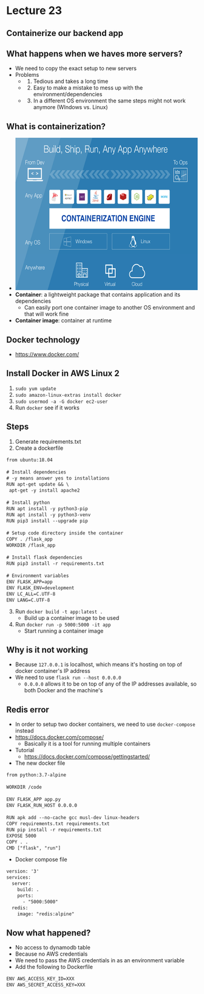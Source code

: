 # Lecture 23

## Containerize our backend app

## What happens when we haves more servers?
- We need to copy the exact setup to new servers
- Problems
  - 1. Tedious and takes a long time
  - 2. Easy to make a mistake to mess up with the environment/dependencies
  - 3. In a different OS environment the same steps might not work anymore (WIndows vs. Linux)

## What is containerization?
  - <img src="./container.png" height=400>
  - **Container**: a lightweight package that contains application and its dependencies
    - Can easily port one container image to another OS environment and that will work fine
  - **Container image**: container at runtime


## Docker technology
- https://www.docker.com/


## Install Docker in AWS Linux 2
1. `sudo yum update`
2. `sudo amazon-linux-extras install docker`
3. `sudo usermod -a -G docker ec2-user`
4. Run `docker` see if it works

## Steps
1. Generate requirements.txt
2. Create a dockerfile
```
from ubuntu:18.04

# Install dependencies
# -y means answer yes to installations
RUN apt-get update && \
 apt-get -y install apache2

# Install python
RUN apt install -y python3-pip
RUN apt install -y python3-venv
RUN pip3 install --upgrade pip

# Setup code directory inside the container
COPY . /flask_app
WORKDIR /flask_app

# Install flask dependencies
RUN pip3 install -r requirements.txt

# Environment variables
ENV FLASK_APP=app
ENV FLASK_ENV=development
ENV LC_ALL=C.UTF-8
ENV LANG=C.UTF-8
```
3. Run `docker build -t app:latest .`
   - Build up a container image to be used
4. Run `docker run -p 5000:5000 -it app`
   - Start running a container image

## Why is it not working
- Because `127.0.0.1` is localhost, which means it's hosting on top of docker container's IP address
- We need to use `flask run --host 0.0.0.0`
  - `0.0.0.0` allows it to be on top of any of the IP addresses available, so both Docker and the machine's 

## Redis error
- In order to setup two docker containers, we need to use `docker-compose` instead
- https://docs.docker.com/compose/
  - Basically it is a tool for running multiple containers
- Tutorial
  - https://docs.docker.com/compose/gettingstarted/
- The new docker file
```
from python:3.7-alpine

WORKDIR /code

ENV FLASK_APP app.py
ENV FLASK_RUN_HOST 0.0.0.0

RUN apk add --no-cache gcc musl-dev linux-headers
COPY requirements.txt requirements.txt
RUN pip install -r requirements.txt
EXPOSE 5000
COPY . .
CMD ["flask", "run"]
```
- Docker compose file
```
version: '3'
services:
  server:
    build: .
    ports:
      - "5000:5000"
  redis:
    image: "redis:alpine"
```

## Now what happened?
- No access to dynamodb table
- Because no AWS credentials
- We need to pass the AWS credentials in as an environment variable
- Add the following to Dockerfile
```
ENV AWS_ACCESS_KEY_ID=XXX
ENV AWS_SECRET_ACCESS_KEY=XXX
```
